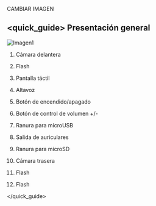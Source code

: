 ﻿CAMBIAR IMAGEN

## <quick_guide> Presentación general


![Imagen1](http://static.energysistem.com/images/manuals/42548/56a64afbc2972.jpg)

1. Cámara delantera

2. Flash

3. Pantalla táctil

4. Altavoz

5. Botón de encendido/apagado

6. Botón de control de volumen +/-

7. Ranura para microUSB

8. Salida de auriculares

9. Ranura para microSD

8. Cámara trasera

11. Flash



10. Flash

</quick_guide>


